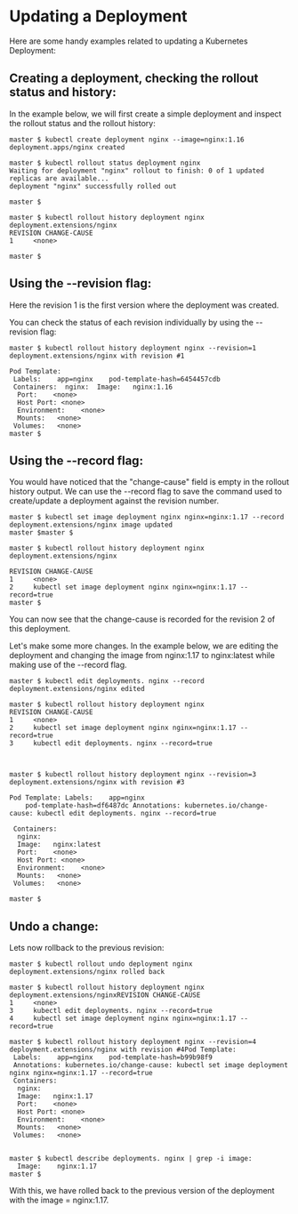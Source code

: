 # Updating a Deployment

Here are some handy examples related to updating a Kubernetes Deployment:

## Creating a deployment, checking the rollout status and history:

In the example below, we will first create a simple deployment and inspect the rollout status and the rollout history:

    master $ kubectl create deployment nginx --image=nginx:1.16
    deployment.apps/nginx created
     
    master $ kubectl rollout status deployment nginx
    Waiting for deployment "nginx" rollout to finish: 0 of 1 updated replicas are available...
    deployment "nginx" successfully rolled out
     
    master $
     
    master $ kubectl rollout history deployment nginx deployment.extensions/nginx
    REVISION CHANGE-CAUSE
    1     <none>
     
    master $ 

## Using the --revision flag:

Here the revision 1 is the first version where the deployment was created.

You can check the status of each revision individually by using the --revision flag:

    master $ kubectl rollout history deployment nginx --revision=1
    deployment.extensions/nginx with revision #1
     
    Pod Template:
     Labels:    app=nginx    pod-template-hash=6454457cdb
     Containers:  nginx:  Image:   nginx:1.16
      Port:    <none>
      Host Port: <none>
      Environment:    <none>
      Mounts:   <none>
     Volumes:   <none>
    master $ 


## Using the --record flag:

You would have noticed that the "change-cause" field is empty in the rollout history output. We can use the --record flag to save the command used to create/update a deployment against the revision number.

    master $ kubectl set image deployment nginx nginx=nginx:1.17 --record
    deployment.extensions/nginx image updated
    master $master $
     
    master $ kubectl rollout history deployment nginx
    deployment.extensions/nginx
     
    REVISION CHANGE-CAUSE
    1     <none>
    2     kubectl set image deployment nginx nginx=nginx:1.17 --record=true
    master $


You can now see that the change-cause is recorded for the revision 2 of this deployment.

Let's make some more changes. In the example below, we are editing the deployment and changing the image from nginx:1.17 to nginx:latest while making use of the --record flag.

    master $ kubectl edit deployments. nginx --record
    deployment.extensions/nginx edited
     
    master $ kubectl rollout history deployment nginx
    REVISION CHANGE-CAUSE
    1     <none>
    2     kubectl set image deployment nginx nginx=nginx:1.17 --record=true
    3     kubectl edit deployments. nginx --record=true
     
     
     
    master $ kubectl rollout history deployment nginx --revision=3
    deployment.extensions/nginx with revision #3
     
    Pod Template: Labels:    app=nginx
        pod-template-hash=df6487dc Annotations: kubernetes.io/change-cause: kubectl edit deployments. nginx --record=true
     
     Containers:
      nginx:
      Image:   nginx:latest
      Port:    <none>
      Host Port: <none>
      Environment:    <none>
      Mounts:   <none>
     Volumes:   <none>
     
    master $


## Undo a change:

Lets now rollback to the previous revision:

    master $ kubectl rollout undo deployment nginx
    deployment.extensions/nginx rolled back
     
    master $ kubectl rollout history deployment nginx
    deployment.extensions/nginxREVISION CHANGE-CAUSE
    1     <none>
    3     kubectl edit deployments. nginx --record=true
    4     kubectl set image deployment nginx nginx=nginx:1.17 --record=true

    master $ kubectl rollout history deployment nginx --revision=4
    deployment.extensions/nginx with revision #4Pod Template:
     Labels:    app=nginx    pod-template-hash=b99b98f9
     Annotations: kubernetes.io/change-cause: kubectl set image deployment nginx nginx=nginx:1.17 --record=true
     Containers:
      nginx:
      Image:   nginx:1.17
      Port:    <none>
      Host Port: <none>
      Environment:    <none>
      Mounts:   <none>
     Volumes:   <none>
     
     
    master $ kubectl describe deployments. nginx | grep -i image:
      Image:    nginx:1.17
    master $


With this, we have rolled back to the previous version of the deployment with the image = nginx:1.17.